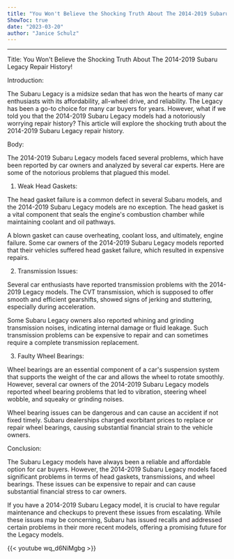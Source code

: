 ```yaml
---
title: "You Won't Believe the Shocking Truth About The 2014-2019 Subaru Legacy Repair History!"
ShowToc: true 
date: "2023-03-20"
author: "Janice Schulz"
---
```

*****
Title: You Won't Believe the Shocking Truth About The 2014-2019 Subaru Legacy Repair History!

Introduction:

The Subaru Legacy is a midsize sedan that has won the hearts of many car enthusiasts with its affordability, all-wheel drive, and reliability. The Legacy has been a go-to choice for many car buyers for years. However, what if we told you that the 2014-2019 Subaru Legacy models had a notoriously worrying repair history? This article will explore the shocking truth about the 2014-2019 Subaru Legacy repair history.

Body:

The 2014-2019 Subaru Legacy models faced several problems, which have been reported by car owners and analyzed by several car experts. Here are some of the notorious problems that plagued this model.

1. Weak Head Gaskets: 

The head gasket failure is a common defect in several Subaru models, and the 2014-2019 Subaru Legacy models are no exception. The head gasket is a vital component that seals the engine's combustion chamber while maintaining coolant and oil pathways.

A blown gasket can cause overheating, coolant loss, and ultimately, engine failure. Some car owners of the 2014-2019 Subaru Legacy models reported that their vehicles suffered head gasket failure, which resulted in expensive repairs.

2. Transmission Issues:

Several car enthusiasts have reported transmission problems with the 2014-2019 Legacy models. The CVT transmission, which is supposed to offer smooth and efficient gearshifts, showed signs of jerking and stuttering, especially during acceleration.

Some Subaru Legacy owners also reported whining and grinding transmission noises, indicating internal damage or fluid leakage. Such transmission problems can be expensive to repair and can sometimes require a complete transmission replacement.

3. Faulty Wheel Bearings:

Wheel bearings are an essential component of a car's suspension system that supports the weight of the car and allows the wheel to rotate smoothly. However, several car owners of the 2014-2019 Subaru Legacy models reported wheel bearing problems that led to vibration, steering wheel wobble, and squeaky or grinding noises.

Wheel bearing issues can be dangerous and can cause an accident if not fixed timely. Subaru dealerships charged exorbitant prices to replace or repair wheel bearings, causing substantial financial strain to the vehicle owners.

Conclusion:

The Subaru Legacy models have always been a reliable and affordable option for car buyers. However, the 2014-2019 Subaru Legacy models faced significant problems in terms of head gaskets, transmissions, and wheel bearings. These issues can be expensive to repair and can cause substantial financial stress to car owners.

If you have a 2014-2019 Subaru Legacy model, it is crucial to have regular maintenance and checkups to prevent these issues from escalating. While these issues may be concerning, Subaru has issued recalls and addressed certain problems in their more recent models, offering a promising future for the Legacy models.

{{< youtube wq_d6NiMgbg >}} 





